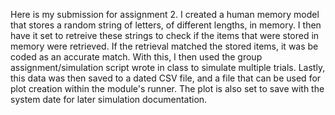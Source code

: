 Here is my submission for assignment 2. I created a human memory model that stores a random string of letters, of different lengths, in memory. I then have it set to retreive these strings to check if the items that were stored in memory were retrieved. If the retrieval matched the stored items, it was be coded as an accurate match. With this, I then used the group assignment/simulation script wrote in class to simulate multiple trials. Lastly, this data was then saved to a dated CSV file, and a file that can be used for plot creation within the module's runner. The plot is also set to save with the system date for later simulation documentation.
